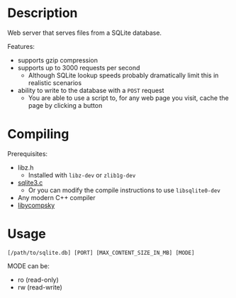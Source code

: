 # Description

Web server that serves files from a SQLite database.

Features:

* supports gzip compression
* supports up to 3000 requests per second
  * Although SQLite lookup speeds probably dramatically limit this in realistic scenarios
* ability to write to the database with a `POST` request
  * You are able to use a script to, for any web page you visit, cache the page by clicking a button

# Compiling

Prerequisites:

* libz.h
  * Installed with `libz-dev` or `zlib1g-dev`
* [sqlite3.c](https://www.sqlite.org/download.html)
  * Or you can modify the compile instructions to use `libsqlite0-dev`
* Any modern C++ compiler
* [libycompsky](https://github.com/NotCompsky/libcompsky)

# Usage

    [/path/to/sqlite.db] [PORT] [MAX_CONTENT_SIZE_IN_MB] [MODE]

MODE can be:

* ro (read-only)
* rw (read-write)